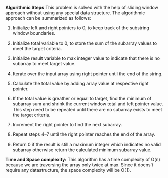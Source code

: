 **Algorithmic Steps**
This problem is solved with the help of sliding window approach without using any special data structure. The algorithmic approach can be summarized as follows:

1. Initialize left and right pointers to 0, to keep track of the substring window boundaries.

2. Initialize total variable to 0, to store the sum of the subarray values to meet the target criteria.

3. Initialize result variable to max integer value to indicate that there is no subarray to meet target value.

4. Iterate over the input array using right pointer until the end of the string. 

5. Calculate the total value by adding array value at respective right pointer.

6. If the total value is greather or equal to target, find the minimum of subarray sum and shrink the current window total and left pointer value. This step need to be repeated until there are no subarray exists to meet the target criteria.

7. Increment the right pointer to find the next subarray.

8. Repeat steps 4–7 until the right pointer reaches the end of the array.

9. Return 0 if the result is still a maximum integer which indicates no valid subarray otherwise return the calculated minimum subarray value.

**Time and Space complexity:**
This algorithm has a time complexity of O(n) because we are traversing the array only twice at max. Since it doens't require any datastructure, the space complexity will be O(1).